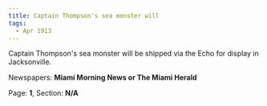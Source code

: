 ```yaml
---  
title: Captain Thompson's sea monster will  
tags:  
  - Apr 1913  
---  
```

  
Captain Thompson's sea monster will be shipped via the Echo for display in Jacksonville.  
  
Newspapers: **Miami Morning News or The Miami Herald**  
  
Page: **1**, Section: **N/A** 
